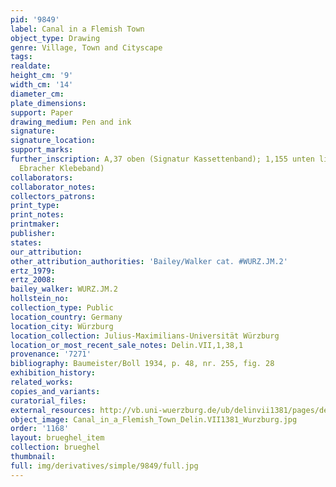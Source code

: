 ```yaml
---
pid: '9849'
label: Canal in a Flemish Town
object_type: Drawing
genre: Village, Town and Cityscape
tags: 
realdate: 
height_cm: '9'
width_cm: '14'
diameter_cm: 
plate_dimensions: 
support: Paper
drawing_medium: Pen and ink
signature: 
signature_location: 
support_marks: 
further_inscription: A,37 oben (Signatur Kassettenband); 1,155 unten links (Signatur
  Ebracher Klebeband)
collaborators: 
collaborator_notes: 
collectors_patrons: 
print_type: 
print_notes: 
printmaker: 
publisher: 
states: 
our_attribution: 
other_attribution_authorities: 'Bailey/Walker cat. #WURZ.JM.2'
ertz_1979: 
ertz_2008: 
bailey_walker: WURZ.JM.2
hollstein_no: 
collection_type: Public
location_country: Germany
location_city: Würzburg
location_collection: Julius-Maximilians-Universität Würzburg
location_or_most_recent_sale_notes: Delin.VII,1,38,1
provenance: '7271'
bibliography: Baumeister/Boll 1934, p. 48, nr. 255, fig. 28
exhibition_history: 
related_works: 
copies_and_variants: 
curatorial_files: 
external_resources: http://vb.uni-wuerzburg.de/ub/delinvii1381/pages/delinvii1381/1.html
object_image: Canal_in_a_Flemish_Town_Delin.VII1381_Wurzburg.jpg
order: '1168'
layout: brueghel_item
collection: brueghel
thumbnail: 
full: img/derivatives/simple/9849/full.jpg
---
```

